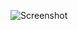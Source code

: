 ![Screenshot](https://raw.githubusercontent.com/Cryakl/Ultimate-RAT-Collection/refs/heads/main/Leviathan/Screenshot.png)
